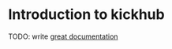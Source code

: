 # Introduction to kickhub

TODO: write [great documentation](http://jacobian.org/writing/great-documentation/what-to-write/)
